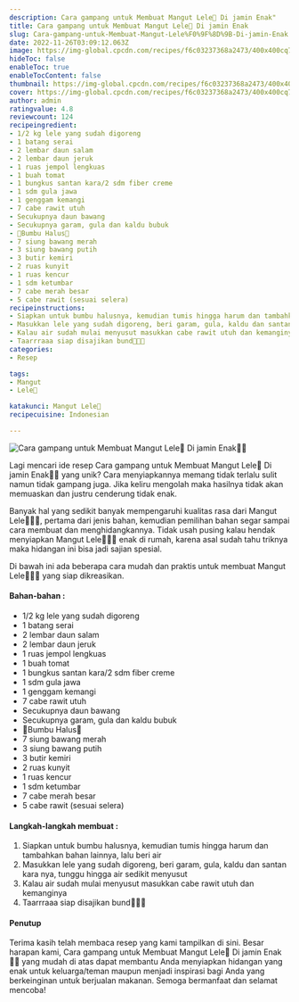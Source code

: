 ```yaml
---
description: Cara gampang untuk Membuat Mangut Lele🍛 Di jamin Enak"
title: Cara gampang untuk Membuat Mangut Lele🍛 Di jamin Enak
slug: Cara-gampang-untuk-Membuat-Mangut-Lele%F0%9F%8D%9B-Di-jamin-Enak
date: 2022-11-26T03:09:12.063Z
image: https://img-global.cpcdn.com/recipes/f6c03237368a2473/400x400cq70/photo.jpg
hideToc: false
enableToc: true
enableTocContent: false
thumbnail: https://img-global.cpcdn.com/recipes/f6c03237368a2473/400x400cq70/photo.jpg
cover: https://img-global.cpcdn.com/recipes/f6c03237368a2473/400x400cq70/photo.jpg
author: admin
ratingvalue: 4.8
reviewcount: 124
recipeingredient:
- 1/2 kg lele yang sudah digoreng
- 1 batang serai
- 2 lembar daun salam
- 2 lembar daun jeruk
- 1 ruas jempol lengkuas
- 1 buah tomat
- 1 bungkus santan kara/2 sdm fiber creme
- 1 sdm gula jawa
- 1 genggam kemangi
- 7 cabe rawit utuh
- Secukupnya daun bawang
- Secukupnya garam, gula dan kaldu bubuk
- 🍁Bumbu Halus🍁
- 7 siung bawang merah
- 3 siung bawang putih
- 3 butir kemiri
- 2 ruas kunyit
- 1 ruas kencur
- 1 sdm ketumbar
- 7 cabe merah besar
- 5 cabe rawit (sesuai selera)
recipeinstructions:
- Siapkan untuk bumbu halusnya, kemudian tumis hingga harum dan tambahkan bahan lainnya, lalu beri air
- Masukkan lele yang sudah digoreng, beri garam, gula, kaldu dan santan kara nya, tunggu hingga air sedikit menyusut
- Kalau air sudah mulai menyusut masukkan cabe rawit utuh dan kemanginya
- Taarrraaa siap disajikan bund🤗🤗🤗
categories:
- Resep

tags:
- Mangut
- Lele🍛

katakunci: Mangut Lele🍛
recipecuisine: Indonesian

---
```


![Cara gampang untuk Membuat Mangut Lele🍛 Di jamin Enak👩‍🍳](https://img-global.cpcdn.com/recipes/f6c03237368a2473/400x400cq70/photo.jpg)

Lagi mencari ide resep Cara gampang untuk Membuat Mangut Lele🍛 Di jamin Enak👩‍🍳 yang unik? Cara menyiapkannya memang tidak terlalu sulit namun tidak gampang juga. Jika keliru mengolah maka hasilnya tidak akan memuaskan dan justru cenderung tidak enak.

Banyak hal yang sedikit banyak mempengaruhi kualitas rasa dari Mangut Lele🍛👩‍🍳, pertama dari jenis bahan, kemudian pemilihan bahan segar sampai cara membuat dan menghidangkannya. Tidak usah pusing kalau hendak menyiapkan Mangut Lele🍛👩‍🍳 enak di rumah, karena asal sudah tahu triknya maka hidangan ini bisa jadi sajian spesial.

Di bawah ini ada beberapa cara mudah dan praktis untuk membuat Mangut Lele🍛👩‍🍳 yang siap dikreasikan.

<!--inarticleads1-->

#### Bahan-bahan :

- 1/2 kg lele yang sudah digoreng
- 1 batang serai
- 2 lembar daun salam
- 2 lembar daun jeruk
- 1 ruas jempol lengkuas
- 1 buah tomat
- 1 bungkus santan kara/2 sdm fiber creme
- 1 sdm gula jawa
- 1 genggam kemangi
- 7 cabe rawit utuh
- Secukupnya daun bawang
- Secukupnya garam, gula dan kaldu bubuk
- 🍁Bumbu Halus🍁
- 7 siung bawang merah
- 3 siung bawang putih
- 3 butir kemiri
- 2 ruas kunyit
- 1 ruas kencur
- 1 sdm ketumbar
- 7 cabe merah besar
- 5 cabe rawit (sesuai selera)

<!--inarticleads2-->

#### Langkah-langkah membuat :

1. Siapkan untuk bumbu halusnya, kemudian tumis hingga harum dan tambahkan bahan lainnya, lalu beri air
1. Masukkan lele yang sudah digoreng, beri garam, gula, kaldu dan santan kara nya, tunggu hingga air sedikit menyusut
1. Kalau air sudah mulai menyusut masukkan cabe rawit utuh dan kemanginya
1. Taarrraaa siap disajikan bund🤗🤗🤗

#### Penutup

Terima kasih telah membaca resep yang kami tampilkan di sini. Besar harapan kami, Cara gampang untuk Membuat Mangut Lele🍛 Di jamin Enak👩‍🍳 yang mudah di atas dapat membantu Anda menyiapkan hidangan yang enak untuk keluarga/teman maupun menjadi inspirasi bagi Anda yang berkeinginan untuk berjualan makanan. Semoga bermanfaat dan selamat mencoba!
